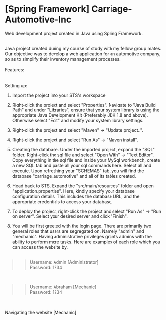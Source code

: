 # [Spring Framework] Carriage-Automotive-Inc
Web development project created in Java using Spring Framework.

<br />
Java project created during my course of study with my fellow group mates. Our objective was to develop a web application for an automotive company, so as to simplify their inventory management processes.

<br />
<br />
Features:<br />


<br />
<br />
Setting up:<br />

1. Import the project into your STS's workspace<br />

2. Right-click the project and select "Properties". Navigate to "Java Build Path" and under "Libraries", ensure that your system library is using the appropriate Java Development Kit (Preferably JDK 1.8 and above). Otherwise select "Edit" and modify your system library settings.<br />

3. Right-click the project and select "Maven" -> "Update project..".<br />

4. Right-click the project and select "Run As" -> "Maven install".<br />

5. Creating the database. Under the imported project, expand the "SQL" folder. Right-click the sql file and select "Open With" -> "Text Editor". Copy everything in the sql file and inside your MySql workbench, create a new SQL tab and paste all your sql commands here. Select all and execute. Upon refreshing your "SCHEMAS" tab, you will find the database "carriage_automotive" and all of its tables created.<br />

6. Head back to STS. Expand the "src/main/resources" folder and open "application.properties". Here, kindly specify your database configuration details. This includes the database URL, and the appropriate credentials to access your database.<br />

7. To deploy the project, right-click the project and select "Run As" -> "Run on server". Select your desired server and click "Finish".<br />

8. You will be first greeted with the login page. There are primarily two general roles that users are segregated on. Namely "admin" and "mechanic". Having administrative privileges grants admins with the ability to perform more tasks. Here are examples of each role which you can access the website by.<br /><br />


>>Username: Admin	[Administrator]<br />
>>Password: 1234<br />

<br />

>>Username: Abraham [Mechanic]<br />
>>Password: 1234<br />


<br />
<br />
Navigating the website [Mechanic]<br />








